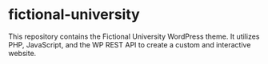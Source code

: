 # fictional-university
This repository contains the Fictional University WordPress theme. It utilizes PHP, JavaScript, and the WP REST API to create a custom and interactive website.
